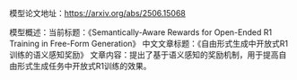 模型论文地址：https://arxiv.org/abs/2506.15068

模型概述：当前标题：《Semantically-Aware Rewards for Open-Ended R1 Training in Free-Form Generation》
中文文章标题：《自由形式生成中开放式R1训练的语义感知奖励》
文章内容：提出了基于语义感知的奖励机制，用于提高自由形式生成任务中开放式R1训练的效果。
